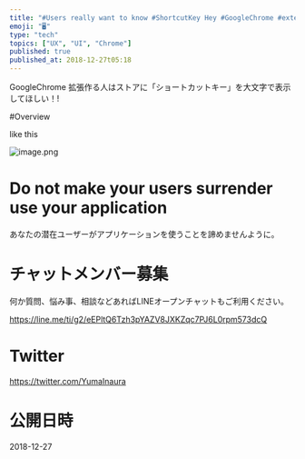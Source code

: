 ```yaml
---
title: "#Users really want to know #ShortcutKey Hey #GoogleChrome #extension #"
emoji: "🖥"
type: "tech"
topics: ["UX", "UI", "Chrome"]
published: true
published_at: 2018-12-27t05:18
---
```


GoogleChrome 拡張作る人はストアに「ショートカットキー」を大文字で表示してほしい！!

#Overview

like this

![image.png](https://qiita-image-store.s3.amazonaws.com/0/89618/76938747-1b15-6d4a-d8c1-a1bb9402e764.png)

# Do not make your users surrender use your application

あなたの潜在ユーザーがアプリケーションを使うことを諦めませんように。








<!-- Update From Qiita API -->

# チャットメンバー募集


何か質問、悩み事、相談などあればLINEオープンチャットもご利用ください。

https://line.me/ti/g2/eEPltQ6Tzh3pYAZV8JXKZqc7PJ6L0rpm573dcQ





# Twitter


https://twitter.com/YumaInaura


<!-- Update From Qiita API -->



# 公開日時

2018-12-27
